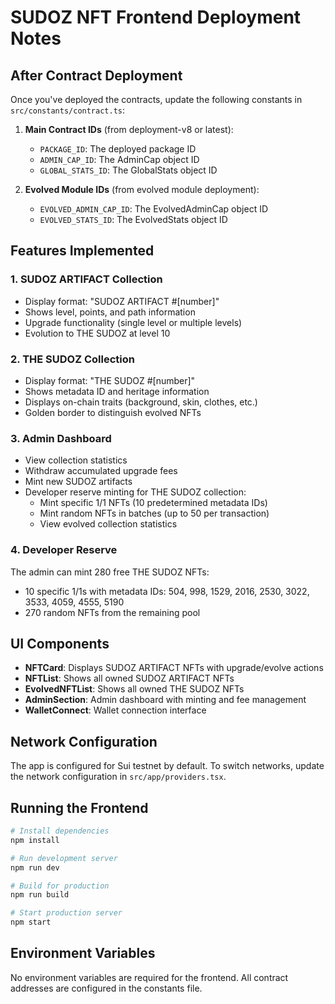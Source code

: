 # SUDOZ NFT Frontend Deployment Notes

## After Contract Deployment

Once you've deployed the contracts, update the following constants in `src/constants/contract.ts`:

1. **Main Contract IDs** (from deployment-v8 or latest):
   - `PACKAGE_ID`: The deployed package ID
   - `ADMIN_CAP_ID`: The AdminCap object ID
   - `GLOBAL_STATS_ID`: The GlobalStats object ID

2. **Evolved Module IDs** (from evolved module deployment):
   - `EVOLVED_ADMIN_CAP_ID`: The EvolvedAdminCap object ID
   - `EVOLVED_STATS_ID`: The EvolvedStats object ID

## Features Implemented

### 1. SUDOZ ARTIFACT Collection
- Display format: "SUDOZ ARTIFACT #[number]"
- Shows level, points, and path information
- Upgrade functionality (single level or multiple levels)
- Evolution to THE SUDOZ at level 10

### 2. THE SUDOZ Collection
- Display format: "THE SUDOZ #[number]"
- Shows metadata ID and heritage information
- Displays on-chain traits (background, skin, clothes, etc.)
- Golden border to distinguish evolved NFTs

### 3. Admin Dashboard
- View collection statistics
- Withdraw accumulated upgrade fees
- Mint new SUDOZ artifacts
- Developer reserve minting for THE SUDOZ collection:
  - Mint specific 1/1 NFTs (10 predetermined metadata IDs)
  - Mint random NFTs in batches (up to 50 per transaction)
  - View evolved collection statistics

### 4. Developer Reserve
The admin can mint 280 free THE SUDOZ NFTs:
- 10 specific 1/1s with metadata IDs: 504, 998, 1529, 2016, 2530, 3022, 3533, 4059, 4555, 5190
- 270 random NFTs from the remaining pool

## UI Components

- **NFTCard**: Displays SUDOZ ARTIFACT NFTs with upgrade/evolve actions
- **NFTList**: Shows all owned SUDOZ ARTIFACT NFTs
- **EvolvedNFTList**: Shows all owned THE SUDOZ NFTs
- **AdminSection**: Admin dashboard with minting and fee management
- **WalletConnect**: Wallet connection interface

## Network Configuration

The app is configured for Sui testnet by default. To switch networks, update the network configuration in `src/app/providers.tsx`.

## Running the Frontend

```bash
# Install dependencies
npm install

# Run development server
npm run dev

# Build for production
npm run build

# Start production server
npm start
```

## Environment Variables

No environment variables are required for the frontend. All contract addresses are configured in the constants file.